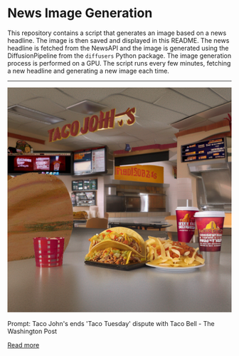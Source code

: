 # News Image Generation
This repository contains a script that generates an image based on a news headline. The image is then saved and displayed in this README.
The news headline is fetched from the NewsAPI and the image is generated using the DiffusionPipeline from the `diffusers` Python package. The image generation process is performed on a GPU.
The script runs every few minutes, fetching a new headline and generating a new image each time.

---

![Generated Image](image.png)

Prompt: Taco John's ends 'Taco Tuesday' dispute with Taco Bell - The Washington Post

[Read more](https://www.washingtonpost.com/food/2023/07/18/taco-tuesday-trademark-taco-johns-taco-bell/)